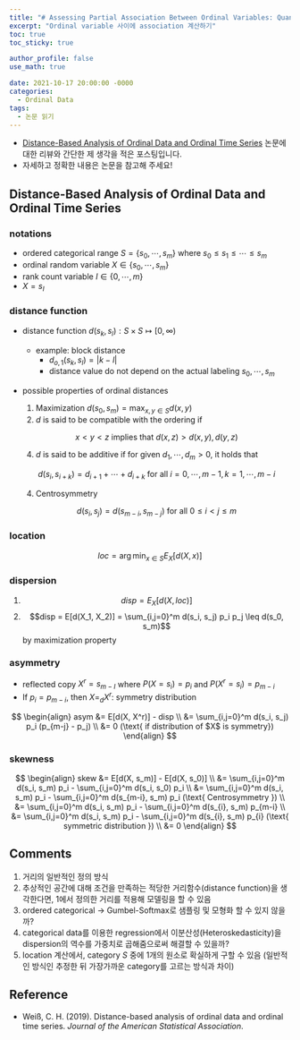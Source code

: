 ```yaml
---
title: "# Assessing Partial Association Between Ordinal Variables: Quantification, Visualization, and Hypothesis Testing (논문 읽기)"
excerpt: "Ordinal variable 사이에 association 계산하기"
toc: true
toc_sticky: true

author_profile: false
use_math: true

date: 2021-10-17 20:00:00 -0000
categories: 
  - Ordinal Data
tags:
  - 논문 읽기
---
```



- [Distance-Based Analysis of Ordinal Data and Ordinal Time Series](https://www.tandfonline.com/doi/pdf/10.1080/01621459.2019.1604370?needAccess=true) 논문에 대한 리뷰와 간단한 제 생각을 적은 포스팅입니다.
- 자세하고 정확한 내용은 논문을 참고해 주세요!

## Distance-Based Analysis of Ordinal Data and Ordinal Time Series

### notations

- ordered categorical range $S = \{s_0, \cdots, s_m \}$ where $s_0 \leq s_1 \leq \cdots \leq s_m$
- ordinal random variable $X \in \{s_0, \cdots, s_m \}$
- rank count variable $I \in \{ 0, \cdots, m \}$
- $X = s_I$

### distance function

- distance function $d(s_k, s_l): S \times S \mapsto [0, \infty)$
	- example: block distance 
		- $d_{o, 1}(s_k, s_l) = \vert k - l \vert$
		- distance value do not depend on the actual labeling $s_0, \cdots, s_m$

- possible properties of ordinal distances
	1. Maximization $d(s_0, s_m) = \max_{x, y \in S} d(x, y)$
	2. $d$ is said to be compatible with the ordering if 

	$$x < y < z \text{ implies that } d(x, z) > d(x, y), d(y, z)$$

	4. $d$ is said to be additive if for given $d_1, \cdots, d_m > 0$, it holds that

	$$d(s_i, s_{i+k}) = d_{i+1} + \cdots + d_{i+k} \text{ for all } i = 0, \cdots, m-1, k = 1, \cdots, m-i$$
	
	4. Centrosymmetry

	$$d(s_i, s_j) = d(s_{m-i}, s_{m-j}) \text{ for all } 0 \leq i < j \leq m$$

### location


$$loc = \arg\min_{x \in S} E_X[d(X, x)]$$


### dispersion

1. $$disp = E_X[d(X, loc)]$$
2. $$disp = E[d(X_1, X_2)] = \sum_{i,j=0}^m d(s_i, s_j) p_i p_j \leq d(s_0, s_m)$$ by maximization property

### asymmetry

- reflected copy $X^r = s_{m-I}$ where $P(X = s_i) = p_{i}$ and $P(X^r = s_i) = p_{m-i}$
- If $p_i = p_{m-i}$, then $X =_d X^r$: symmetry distribution


$$
\begin{align}
asym &= E[d(X, X^r)] - disp \\
&= \sum_{i,j=0}^m d(s_i, s_j) p_i (p_{m-j} - p_j) \\
&= 0 (\text{ if distribution of $X$ is symmetry})
\end{align}
$$


### skewness


$$
\begin{align}
skew &= E[d(X, s_m)] - E[d(X, s_0)] \\
&= \sum_{i,j=0}^m d(s_i, s_m) p_i - \sum_{i,j=0}^m d(s_i, s_0) p_i \\
&= \sum_{i,j=0}^m d(s_i, s_m) p_i - \sum_{i,j=0}^m d(s_{m-i}, s_m) p_i (\text{ Centrosymmetry }) \\ 
&= \sum_{i,j=0}^m d(s_i, s_m) p_i - \sum_{i,j=0}^m d(s_{i}, s_m) p_{m-i} \\ 
&= \sum_{i,j=0}^m d(s_i, s_m) p_i - \sum_{i,j=0}^m d(s_{i}, s_m) p_{i} (\text{ symmetric distribution }) \\ 
&= 0
\end{align}
$$


## Comments

1. 거리의 일반적인 정의 방식 
2. 추상적인 공간에 대해 조건을 만족하는 적당한 거리함수(distance function)을 생각한다면, 1에서 정의한 거리를 적용해 모델링을 할 수 있음 
3. ordered categorical → Gumbel-Softmax로 샘플링 및 모형화 할 수 있지 않을까?
4. categorical data를 이용한 regression에서 이분산성(Heteroskedasticity)을 dispersion의 역수를 가중치로 곱해줌으로써 해결할 수 있을까? 
5. location 계산에서, category $S$ 중에 1개의 원소로 확실하게 구할 수 있음 (일반적인 방식인 추정한 뒤 가장가까운 category를 고르는 방식과 차이)

## Reference 
- Weiß, C. H. (2019). Distance-based analysis of ordinal data and ordinal time series. _Journal of the American Statistical Association_.
<!--stackedit_data:
eyJoaXN0b3J5IjpbNDUxNTQzMDI2XX0=
-->